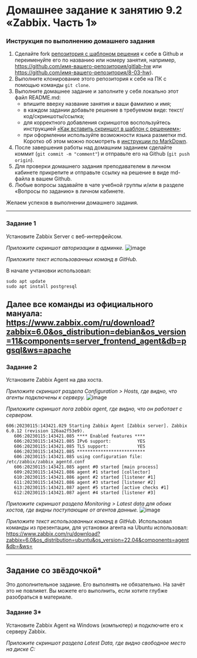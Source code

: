 # Домашнее задание к занятию 9.2 «Zabbix. Часть 1»


### Инструкция по выполнению домашнего задания

1. Сделайте fork [репозитория c шаблоном решения](https://github.com/netology-code/sys-pattern-homework) к себе в Github и переименуйте его по названию или номеру занятия, например, https://github.com/имя-вашего-репозитория/gitlab-hw или https://github.com/имя-вашего-репозитория/8-03-hw).
2. Выполните клонирование этого репозитория к себе на ПК с помощью команды `git clone`.
3. Выполните домашнее задание и заполните у себя локально этот файл README.md:
   - впишите вверху название занятия и ваши фамилию и имя;
   - в каждом задании добавьте решение в требуемом виде: текст/код/скриншоты/ссылка;
   - для корректного добавления скриншотов воспользуйтесь инструкцией [«Как вставить скриншот в шаблон с решением»](https://github.com/netology-code/sys-pattern-homework/blob/main/screen-instruction.md);
   - при оформлении используйте возможности языка разметки md. Коротко об этом можно посмотреть в [инструкции по MarkDown](https://github.com/netology-code/sys-pattern-homework/blob/main/md-instruction.md).
4. После завершения работы над домашним заданием сделайте коммит (`git commit -m "comment"`) и отправьте его на Github (`git push origin`).
5. Для проверки домашнего задания преподавателем в личном кабинете прикрепите и отправьте ссылку на решение в виде md-файла в вашем Github.
6. Любые вопросы задавайте в чате учебной группы и/или в разделе «Вопросы по заданию» в личном кабинете.

Желаем успехов в выполнении домашнего задания.

 ---

### Задание 1 

Установите Zabbix Server с веб-интерфейсом.

*Приложите скриншот авторизации в админке.*
![image](https://user-images.githubusercontent.com/120917553/212476559-e8b65b27-ce75-41d8-af70-43ef090ae6f1.png)

*Приложите текст использованных команд в GitHub.*

В начале учтановки использовал:
```
sudo apt update
sudo apt install postgresql
```
Далее все команды из официального мануала:
https://www.zabbix.com/ru/download?zabbix=6.0&os_distribution=debian&os_version=11&components=server_frontend_agent&db=pgsql&ws=apache
---

### Задание 2 

Установите Zabbix Agent на два хоста.

*Приложите скриншот раздела Configuration > Hosts, где видно, что агенты подключены к серверу.*
![image](https://user-images.githubusercontent.com/120917553/212549643-c33039e3-8c4a-4f20-989c-d496937a4de1.png)

*Приложите скриншот лога zabbix agent, где видно, что он работает с сервером.*
```
606:20230115:143421.029 Starting Zabbix Agent [Zabbix server]. Zabbix 6.0.12 (revision 126aa2f53e9).
   606:20230115:143421.085 **** Enabled features ****
   606:20230115:143421.085 IPv6 support:          YES
   606:20230115:143421.085 TLS support:           YES
   606:20230115:143421.085 **************************
   606:20230115:143421.085 using configuration file: /etc/zabbix/zabbix_agentd.conf
   606:20230115:143421.085 agent #0 started [main process]
   609:20230115:143421.086 agent #1 started [collector]
   610:20230115:143421.086 agent #2 started [listener #1]
   611:20230115:143421.086 agent #3 started [listener #2]
   613:20230115:143421.087 agent #5 started [active checks #1]
   612:20230115:143421.087 agent #4 started [listener #3]
```
*Приложите скриншот раздела Monitoring > Latest data для обоих хостов, где видны поступающие от агентов данные.*
![image](https://user-images.githubusercontent.com/120917553/212549881-be4d17ed-6249-44ac-9de8-24cb3ae41cce.png)

*Приложите текст использованных команд в GitHub.*
Использовал команды из презентации, для установки агента на Ubuntu использовал:
https://www.zabbix.com/ru/download?zabbix=6.0&os_distribution=ubuntu&os_version=22.04&components=agent&db=&ws=

---
## Задание со звёздочкой*

Это дополнительное задание. Его выполнять не обязательно. На зачёт это не повлияет. Вы можете его выполнить, если хотите глубже разобраться в материале.

### Задание 3* 

Установите Zabbix Agent на Windows (компьютер) и подключите его к серверу Zabbix.

*Приложите скриншот раздела Latest Data, где видно свободное место на диске C:*


